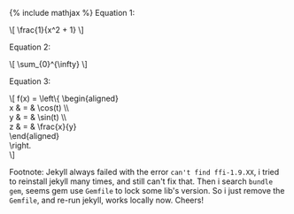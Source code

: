 {% include mathjax %}
Equation 1:

\\[ \frac{1}{x^2 + 1} \\]

Equation 2:

\\[ \sum_{0}^{\infty} \\]

Equation 3:

\\[
f(x) = \\left\\{ \begin{aligned} \
x & = & \cos(t) \\\\ \
y & = & \sin(t) \\\\ \
z & = & \frac{x}{y} \
\end{aligned} \
\right. \
\\]

Footnote: Jekyll always failed with the error `can't find ffi-1.9.XX`, i tried to reinstall jekyll many times, and still can't fix that. Then i search `bundle gem`, seems gem use `Gemfile` to lock some lib's version. So i just remove the `Gemfile`, and re-run jekyll, works locally now. Cheers!
